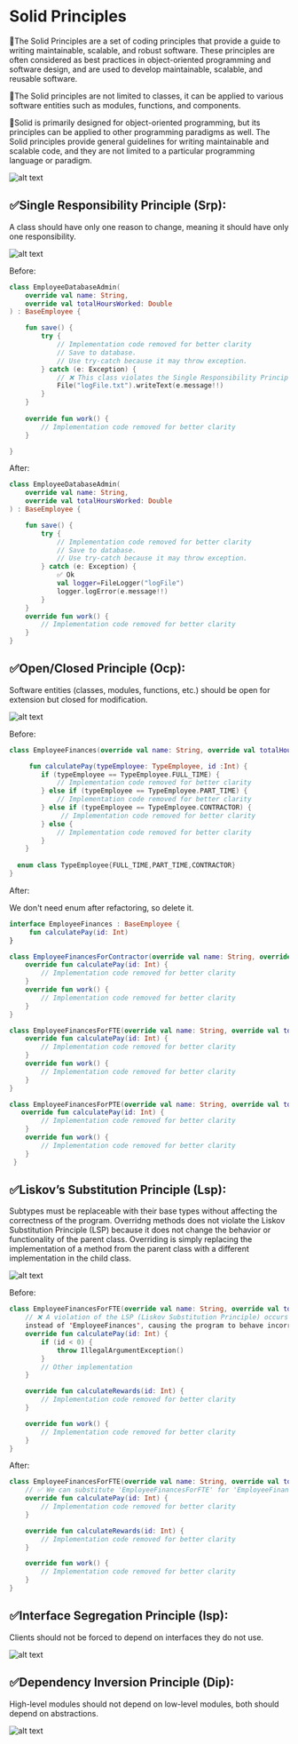 # Solid Principles

🔴The Solid Principles are a set of coding principles that provide a guide to writing maintainable, scalable, and robust software.
These principles are often considered as best practices in object-oriented programming and software design, and are used to develop maintainable, scalable, and reusable software. 

🔴The Solid principles are not limited to classes, it can be applied to various software entities such as modules, functions, and components.

🔴Solid is primarily designed for object-oriented programming, but its principles can be applied to other programming paradigms as well.
The Solid principles provide general guidelines for writing maintainable and scalable code, and they are not limited to a particular programming language or paradigm.

![alt text](https://github.com/alidehkhodaei/solid-principles/raw/main/photos/solid.png)


## ✅Single Responsibility Principle (Srp):
A class should have only one reason to change, meaning it should have only one responsibility.

![alt text](https://github.com/alidehkhodaei/solid-principles/raw/main/photos/srp.png)

Before:
```kotlin
class EmployeeDatabaseAdmin(
    override val name: String,
    override val totalHoursWorked: Double
) : BaseEmployee {

    fun save() {
        try {
            // Implementation code removed for better clarity
            // Save to database.
            // Use try-catch because it may throw exception.
        } catch (e: Exception) {
            // ❌ This class violates the Single Responsibility Principle because it has two tasks.
            File("logFile.txt").writeText(e.message!!)
        }
    }
    
    override fun work() {
        // Implementation code removed for better clarity
    }

}

```
After:
```kotlin
class EmployeeDatabaseAdmin(
    override val name: String,
    override val totalHoursWorked: Double
) : BaseEmployee {

    fun save() {
        try {
            // Implementation code removed for better clarity
            // Save to database.
            // Use try-catch because it may throw exception.
        } catch (e: Exception) {
            ✅ Ok
            val logger=FileLogger("logFile")
            logger.logError(e.message!!)
        }
    }
    override fun work() {
        // Implementation code removed for better clarity
    }
}
```


## ✅Open/Closed Principle (Ocp):
Software entities (classes, modules, functions, etc.) should be open for extension but closed for modification.

![alt text](https://github.com/alidehkhodaei/solid-principles/raw/main/photos/ocp.png)

Before:
```kotlin
class EmployeeFinances(override val name: String, override val totalHoursWorked: Double) : BaseEmployee {

     fun calculatePay(typeEmployee: TypeEmployee, id :Int) {
        if (typeEmployee == TypeEmployee.FULL_TIME) {
            // Implementation code removed for better clarity
        } else if (typeEmployee == TypeEmployee.PART_TIME) {
            // Implementation code removed for better clarity
        } else if (typeEmployee == TypeEmployee.CONTRACTOR) {
             // Implementation code removed for better clarity
        } else {
            // Implementation code removed for better clarity
        }
    }
    
  enum class TypeEmployee{FULL_TIME,PART_TIME,CONTRACTOR}
}

```
After:

We don't need enum after refactoring, so delete it.
```kotlin
interface EmployeeFinances : BaseEmployee {
     fun calculatePay(id: Int)
}

class EmployeeFinancesForContractor(override val name: String, override val totalHoursWorked: Double) : EmployeeFinances {
    override fun calculatePay(id: Int) {
        // Implementation code removed for better clarity
    }
    override fun work() {
        // Implementation code removed for better clarity
    }
}

class EmployeeFinancesForFTE(override val name: String, override val totalHoursWorked: Double) : EmployeeFinances {
    override fun calculatePay(id: Int) {
        // Implementation code removed for better clarity
    }
    override fun work() {
        // Implementation code removed for better clarity
    }
}

class EmployeeFinancesForPTE(override val name: String, override val totalHoursWorked: Double) : EmployeeFinances {
   override fun calculatePay(id: Int) {
        // Implementation code removed for better clarity
    }
    override fun work() {
        // Implementation code removed for better clarity
    }
 }

```

## ✅Liskov’s Substitution Principle (Lsp):
Subtypes must be replaceable with their base types without affecting the correctness of the program. Overridng methods does not violate the Liskov Substitution Principle (LSP) because it does not change the behavior or functionality of the parent class. Overriding is simply replacing the implementation of a method from the parent class with a different implementation in the child class.

![alt text](https://github.com/alidehkhodaei/solid-principles/raw/main/photos/lsp.png)

Before:
```kotlin
class EmployeeFinancesForFTE(override val name: String, override val totalHoursWorked: Double) : EmployeeFinances {
    // ❌ A violation of the LSP (Liskov Substitution Principle) occurs when I use an instance of 'EmployeeFinancesForFTE'
    instead of 'EmployeeFinances', causing the program to behave incorrectly when the ID is negative.
    override fun calculatePay(id: Int) {
        if (id < 0) {
            throw IllegalArgumentException()
        }
        // Other implementation
    }

    override fun calculateRewards(id: Int) {
        // Implementation code removed for better clarity
    }

    override fun work() {
        // Implementation code removed for better clarity
    }
}
```

After:
```kotlin
class EmployeeFinancesForFTE(override val name: String, override val totalHoursWorked: Double) : EmployeeFinances {
    // ✅ We can substitute 'EmployeeFinancesForFTE' for 'EmployeeFinances' without affecting the program's correctness.
    override fun calculatePay(id: Int) {
        // Implementation code removed for better clarity
    }

    override fun calculateRewards(id: Int) {
        // Implementation code removed for better clarity
    }

    override fun work() {
        // Implementation code removed for better clarity
    }
}
```

## ✅Interface Segregation Principle (Isp):
Clients should not be forced to depend on interfaces they do not use.

![alt text](https://github.com/alidehkhodaei/solid-principles/raw/main/photos/isp.png)

## ✅Dependency Inversion Principle (Dip):
High-level modules should not depend on low-level modules, both should depend on abstractions.

![alt text](https://github.com/alidehkhodaei/solid-principles/raw/main/photos/dip.png)
 
